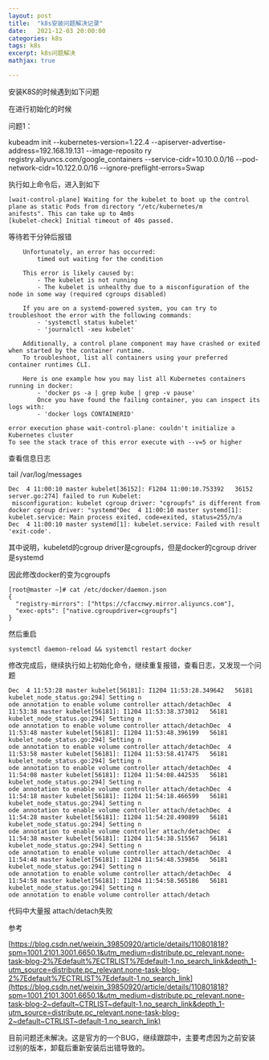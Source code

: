 ```yaml
---
layout: post
title:  "k8s安装问题解决记录"
date:   2021-12-03 20:00:00
categories: k8s
tags: k8s
excerpt: k8s问题解决
mathjax: true

---
```


安装K8S的时候遇到如下问题

在进行初始化的时候

问题1：

kubeadm init --kubernetes-version=1.22.4  --apiserver-advertise-address=192.168.19.131   --image-reposito
ry registry.aliyuncs.com/google_containers  --service-cidr=10.10.0.0/16 --pod-network-cidr=10.122.0.0/16 --ignore-preflight-errors=Swap

执行如上命令后，进入到如下

```
[wait-control-plane] Waiting for the kubelet to boot up the control plane as static Pods from directory "/etc/kubernetes/m
anifests". This can take up to 4m0s
[kubelet-check] Initial timeout of 40s passed.

```

等待若干分钟后报错

```
	Unfortunately, an error has occurred:
		timed out waiting for the condition

	This error is likely caused by:
		- The kubelet is not running
		- The kubelet is unhealthy due to a misconfiguration of the node in some way (required cgroups disabled)

	If you are on a systemd-powered system, you can try to troubleshoot the error with the following commands:
		- 'systemctl status kubelet'
		- 'journalctl -xeu kubelet'

	Additionally, a control plane component may have crashed or exited when started by the container runtime.
	To troubleshoot, list all containers using your preferred container runtimes CLI.

	Here is one example how you may list all Kubernetes containers running in docker:
		- 'docker ps -a | grep kube | grep -v pause'
		Once you have found the failing container, you can inspect its logs with:
		- 'docker logs CONTAINERID'

error execution phase wait-control-plane: couldn't initialize a Kubernetes cluster
To see the stack trace of this error execute with --v=5 or higher

```

查看信息日志

tail /var/log/messages

```
Dec  4 11:00:10 master kubelet[36152]: F1204 11:00:10.753392   36152 server.go:274] failed to run Kubelet:
 misconfiguration: kubelet cgroup driver: "cgroupfs" is different from docker cgroup driver: "systemd"Dec  4 11:00:10 master systemd[1]: kubelet.service: Main process exited, code=exited, status=255/n/a
Dec  4 11:00:10 master systemd[1]: kubelet.service: Failed with result 'exit-code'.
```

其中说明，kubeletd的cgroup driver是cgroupfs，但是docker的cgroup driver是systemd

因此修改docker的变为cgroupfs

```
[root@master ~]# cat /etc/docker/daemon.json 
{
  "registry-mirrors": ["https://cfaccnwy.mirror.aliyuncs.com"],
  "exec-opts": ["native.cgroupdriver=cgroupfs"]
}
```

然后重启

```
systemctl daemon-reload && systemctl restart docker
```

修改完成后，继续执行如上初始化命令，继续重复报错，查看日志，又发现一个问题

```
Dec  4 11:53:28 master kubelet[56181]: I1204 11:53:28.349642   56181 kubelet_node_status.go:294] Setting n
ode annotation to enable volume controller attach/detachDec  4 11:53:38 master kubelet[56181]: I1204 11:53:38.373012   56181 kubelet_node_status.go:294] Setting n
ode annotation to enable volume controller attach/detachDec  4 11:53:48 master kubelet[56181]: I1204 11:53:48.396199   56181 kubelet_node_status.go:294] Setting n
ode annotation to enable volume controller attach/detachDec  4 11:53:58 master kubelet[56181]: I1204 11:53:58.417475   56181 kubelet_node_status.go:294] Setting n
ode annotation to enable volume controller attach/detachDec  4 11:54:08 master kubelet[56181]: I1204 11:54:08.442535   56181 kubelet_node_status.go:294] Setting n
ode annotation to enable volume controller attach/detachDec  4 11:54:18 master kubelet[56181]: I1204 11:54:18.466599   56181 kubelet_node_status.go:294] Setting n
ode annotation to enable volume controller attach/detachDec  4 11:54:28 master kubelet[56181]: I1204 11:54:28.490899   56181 kubelet_node_status.go:294] Setting n
ode annotation to enable volume controller attach/detachDec  4 11:54:38 master kubelet[56181]: I1204 11:54:38.515567   56181 kubelet_node_status.go:294] Setting n
ode annotation to enable volume controller attach/detachDec  4 11:54:48 master kubelet[56181]: I1204 11:54:48.539856   56181 kubelet_node_status.go:294] Setting n
ode annotation to enable volume controller attach/detachDec  4 11:54:58 master kubelet[56181]: I1204 11:54:58.565186   56181 kubelet_node_status.go:294] Setting n
ode annotation to enable volume controller attach/detach
```

代码中大量报 attach/detach失败

参考

[https://blog.csdn.net/weixin_39850920/article/details/110801818?spm=1001.2101.3001.6650.1&utm_medium=distribute.pc_relevant.none-task-blog-2%7Edefault%7ECTRLIST%7Edefault-1.no_search_link&depth_1-utm_source=distribute.pc_relevant.none-task-blog-2%7Edefault%7ECTRLIST%7Edefault-1.no_search_link](https://blog.csdn.net/weixin_39850920/article/details/110801818?spm=1001.2101.3001.6650.1&utm_medium=distribute.pc_relevant.none-task-blog-2~default~CTRLIST~default-1.no_search_link&depth_1-utm_source=distribute.pc_relevant.none-task-blog-2~default~CTRLIST~default-1.no_search_link)

目前问题还未解决。这是官方的一个BUG，继续跟踪中，主要考虑因为之前安装过别的版本，卸载后重新安装后出错导致的。

